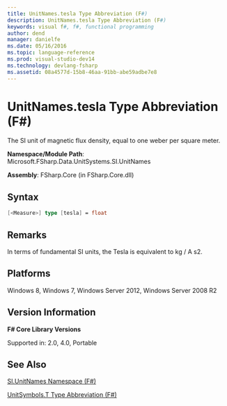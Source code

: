 ```yaml
---
title: UnitNames.tesla Type Abbreviation (F#)
description: UnitNames.tesla Type Abbreviation (F#)
keywords: visual f#, f#, functional programming
author: dend
manager: danielfe
ms.date: 05/16/2016
ms.topic: language-reference
ms.prod: visual-studio-dev14
ms.technology: devlang-fsharp
ms.assetid: 08a4577d-15b8-46aa-91bb-abe59adbe7e8 
---
```


# UnitNames.tesla Type Abbreviation (F#)

The SI unit of magnetic flux density, equal to one weber per square meter.

**Namespace/Module Path**: Microsoft.FSharp.Data.UnitSystems.SI.UnitNames

**Assembly**: FSharp.Core (in FSharp.Core.dll)


## Syntax

```fsharp
[<Measure>] type [tesla] = float
```

## Remarks
In terms of fundamental SI units, the Tesla is equivalent to kg / A s2.


## Platforms
Windows 8, Windows 7, Windows Server 2012, Windows Server 2008 R2


## Version Information
**F# Core Library Versions**

Supported in: 2.0, 4.0, Portable

## See Also
[SI.UnitNames Namespace &#40;F&#35;&#41;](SI.UnitNames-Namespace-%5BFSharp%5D.md)

[UnitSymbols.T Type Abbreviation &#40;F&#35;&#41;](UnitSymbols.T-Type-Abbreviation-%5BFSharp%5D.md)